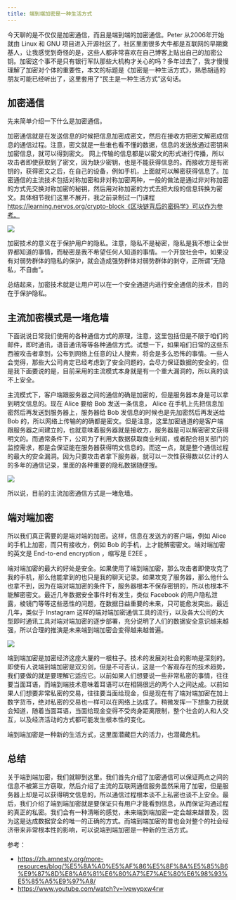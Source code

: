 ```yaml
---
title: 端到端加密是一种生活方式
---
```


今天聊的是不仅仅是加密通信，而且是端到端的加密通信。Peter 从2006年开始就由 Linux 和 GNU 项目进入开源社区了，社区里面很多大牛都是互联网的早期奠基人，让我感觉到奇怪的是，这些人都非常喜欢在自己博客上贴出自己的加密公钥。加密这个事不是只有银行军队那些大机构才关心的吗？多年过去了，我才慢慢理解了加密对个体的重要性，本文的标题是《加密是一种生活方式》，熟悉胡适的朋友可能已经听出了，这里套用了“民主是一种生活方式”这句话。

## 加密通信

先来简单介绍一下什么是加密通信。

加密通信就是在发送信息的时候把信息加密成密文，然后在接收方把密文解密成信息的通信过程。注意，密文就是一些谁也看不懂的数据，信息的发送放通过密钥来加密信息，就可以得到密文。
网上传输的信息都是以密文的形式进行传播，所以攻击者即使获取到了密文，因为缺少密钥，也是不能获得信息的。而接收方是有密钥的，获得密文之后，在自己的设备，例如手机，上面就可以解密获得信息了。加密通信的主流技术包括对称加密和非对称加密两种，一般的做法是通过非对称加密的方式先交换对称加密的秘钥，然后用对称加密的方式去把大段的信息转换为密文。具体细节我们这里不展开，我之前录制过一门课程 https://learning.nervos.org/crypto-block《区块链背后的密码学》可以作为参考。

![](https://happypeter.github.io/images/2018112201.jpg)

加密技术的意义在于保护用户的隐私。注意，隐私不是秘密，隐私是我不想让全世界都知道的事情，而秘密是我不希望任何人知道的事情。一个开放社会中，如果没有对弱势群体的隐私的保护，就会造成强势群体对弱势群体的剥夺，正所谓”无隐私，不自由“。

总结起来，加密技术就是让用户可以在一个安全通道内进行安全通信的技术，目的在于保护隐私。

## 主流加密模式是一堵危墙

下面说说日常我们使用的各种通信方式的原理，注意，这里包括但是不限于咱们的邮件，即时通讯，语音通讯等等各种通信方式。试想一下，如果咱们日常的这些东西被攻击者拿到，公布到网络上任意的让人搜索，将会是多么恐怖的事情。一些人会觉得，那些大公司肯定已经考虑到了安全问题的，会尽力保证数据的安全的，但是我下面要说的是，目前采用的主流模式本身就是有一个重大漏洞的，所以真的谈不上安全。

主流模式下，客户端跟服务器之间的通信的确是加密的，但是服务器本身是可以拿到明文信息的。现在 Alice 要给 Bob 发送一条信息， Alice 在手机上先把信息加密然后再发送到服务器上，服务器给 Bob 发信息的时候也是先加密然后再发送给 Bob 的，所以网络上传输的的确都是密文。但是注意，这里加密通道的是客户端跟服务器之间建立的，也就意味着服务器就是接收方，服务器是可以解密密文获得明文的。而通常条件下，公司为了利用大数据获取商业利润，或者配合相关部门的监控需求，都是会保证能在服务器获得明文信息的。而这一点，就是整个通信过程的最大的安全漏洞。因为只要攻击者拿下服务器，就可以一次性获得数以亿计的人的多年的通信记录，里面的各种重要的隐私数据随便搜。

![](https://happypeter.github.io/images/2018112202.jpg)


所以说，目前的主流加密通信方式是一堵危墙。

## 端对端加密

所以我们真正需要的是端对端的加密。这样，信息在发送方的客户端，例如 Alice 的手机上加密，而只有接收方，例如 Bob 的手机，上才能解密密文。端对端加密的英文是 End-to-end encryption ，缩写是 E2EE 。

端对端加密的最大的好处是安全。如果使用了端到端加密，那么攻击者即使攻克了我的手机，那么他能拿到的也只是我的聊天记录。如果攻克了服务器，那么他什么也拿不到，因为在端对端加密的条件下，服务器根本不保存密钥的，所以也根本不能解密密文。最近几年数据安全事件时有发生，类似 Facebook 的用户隐私泄露，棱镜门等等这些恶性的问题，在数据日益重要的未来，只可能愈发突出。最近几年，类似于 Instagram 这样的端对端加密通信工具的流行，以及各大公司的大型即时通讯工具对端对端加密的逐步部署，充分说明了人们的数据安全意识越来越强，所以合理的推演是未来端到端加密会变得越来越普遍。

![](https://happypeter.github.io/images/2018112203.jpg)


端到端加密是加密经济这座大厦的一根柱子。技术的发展对社会的影响是深刻的。即使有人说端到端加密是双刃剑，但是不可否认，这是一个客观存在的技术趋势，我们要做的就是要理解它适应它。以前如果人们想要说一些非常私密的事情，往往要当面耳语，而端到端技术意味着耳语可以在相隔很远的两个人之间达成。以前如果人们想要非常私密的交易，往往要当面给现金，但是现在有了端对端加密在加上数字货币，绝对私密的交易也一样可以在网络上达成了。稍微发挥一下想象力我就会知道，随着当面耳语，当面给现金变得不受肉身距离限制，整个社会的人和人交互，以及经济活动的方式都可能发生根本性的变化。

端到端加密是一种新的生活方式，这里面潜藏巨大的活力，也潜藏危机。

## 总结

关于端到端加密，我们就聊到这里。我们首先介绍了加密通信可以保证两点之间的信息不被第三方窃取，然后介绍了主流的互联网通信服务虽然采用了加密，但是服务器上却是可以获得明文信息的，所以通信过程根本谈不上私密也谈不上安全。最后，我们介绍了端到端加密就是要保证只有用户才能看到信息，从而保证沟通过程的真正的私密。我们会有一种清晰的感觉，未来端到端加密一定会越来越普及，因为这是达成数据安全的唯一的正确的方式。而端到端加密的普也会对整个的社会经济带来非常根本性的影响，可以说端到端加密是一种新的生活方式。

参考：

- https://zh.amnesty.org/more-resources/blog/%E5%8A%A0%E5%AF%86%E5%8F%8A%E5%85%B6%E9%87%8D%E8%A6%81%E6%80%A7%E7%AE%80%E6%98%93%E5%85%A5%E9%97%A8/
- https://www.youtube.com/watch?v=lvewypxw4rw

